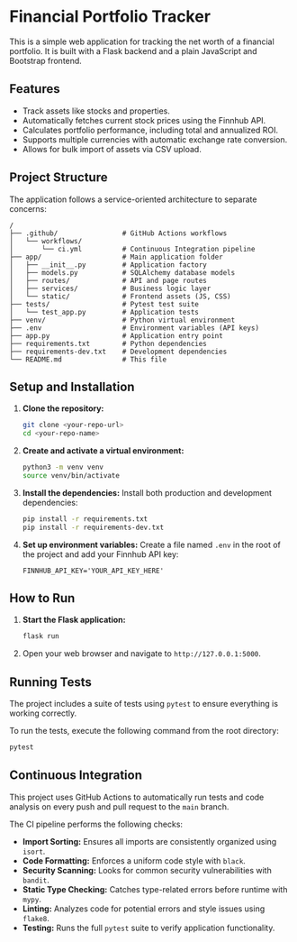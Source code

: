 # Financial Portfolio Tracker

This is a simple web application for tracking the net worth of a financial portfolio. It is built with a Flask backend and a plain JavaScript and Bootstrap frontend.

## Features

- Track assets like stocks and properties.
- Automatically fetches current stock prices using the Finnhub API.
- Calculates portfolio performance, including total and annualized ROI.
- Supports multiple currencies with automatic exchange rate conversion.
- Allows for bulk import of assets via CSV upload.

## Project Structure

The application follows a service-oriented architecture to separate concerns:

```
/
├── .github/                # GitHub Actions workflows
│   └── workflows/
│       └── ci.yml          # Continuous Integration pipeline
├── app/                    # Main application folder
│   ├── __init__.py         # Application factory
│   ├── models.py           # SQLAlchemy database models
│   ├── routes/             # API and page routes
│   ├── services/           # Business logic layer
│   └── static/             # Frontend assets (JS, CSS)
├── tests/                  # Pytest test suite
│   └── test_app.py         # Application tests
├── venv/                   # Python virtual environment
├── .env                    # Environment variables (API keys)
├── app.py                  # Application entry point
├── requirements.txt        # Python dependencies
├── requirements-dev.txt    # Development dependencies
└── README.md               # This file
```

## Setup and Installation

1.  **Clone the repository:**
    ```bash
    git clone <your-repo-url>
    cd <your-repo-name>
    ```

2.  **Create and activate a virtual environment:**
    ```bash
    python3 -m venv venv
    source venv/bin/activate
    ```

3.  **Install the dependencies:**
    Install both production and development dependencies:
    ```bash
    pip install -r requirements.txt
    pip install -r requirements-dev.txt
    ```

4.  **Set up environment variables:**
    Create a file named `.env` in the root of the project and add your Finnhub API key:
    ```
    FINNHUB_API_KEY='YOUR_API_KEY_HERE'
    ```

## How to Run

1.  **Start the Flask application:**
    ```bash
    flask run
    ```

2.  Open your web browser and navigate to `http://127.0.0.1:5000`.

## Running Tests

The project includes a suite of tests using `pytest` to ensure everything is working correctly.

To run the tests, execute the following command from the root directory:
```bash
pytest
```

## Continuous Integration

This project uses GitHub Actions to automatically run tests and code analysis on every push and pull request to the `main` branch.

The CI pipeline performs the following checks:
-   **Import Sorting:** Ensures all imports are consistently organized using `isort`.
-   **Code Formatting:** Enforces a uniform code style with `black`.
-   **Security Scanning:** Looks for common security vulnerabilities with `bandit`.
-   **Static Type Checking:** Catches type-related errors before runtime with `mypy`.
-   **Linting:** Analyzes code for potential errors and style issues using `flake8`.
-   **Testing:** Runs the full `pytest` suite to verify application functionality.
